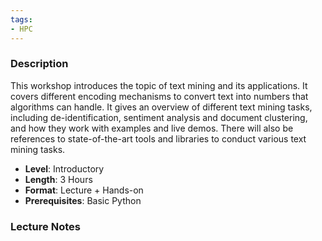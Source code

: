 ```yaml
---
tags:
- HPC
---
```

### Description
This workshop introduces the topic of text mining and its applications. It covers different encoding mechanisms to convert text into numbers that algorithms can handle. It gives an overview of different text mining tasks, including de-identification, sentiment analysis and document clustering, and how they work with examples and live demos. There will also be references to state-of-the-art tools and libraries to conduct various text mining tasks.
- **Level**: Introductory
- **Length**: 3 Hours
- **Format**: Lecture + Hands-on
- **Prerequisites**: Basic Python
### Lecture Notes
